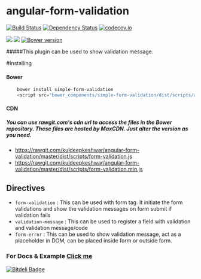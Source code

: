 # angular-form-validation
[![Build Status](https://travis-ci.org/kuldeepkeshwar/angular-form-validation.svg)](https://travis-ci.org/kuldeepkeshwar/angular-form-validation)
[![Dependency Status](https://gemnasium.com/kuldeepkeshwar/angular-form-validation.svg)](https://gemnasium.com/kuldeepkeshwar/angular-form-validation)
[![codecov.io](https://codecov.io/github/kuldeepkeshwar/angular-form-validation/coverage.svg?branch=master)](https://codecov.io/github/kuldeepkeshwar/angular-form-validation?branch=master)

<a href="https://codeclimate.com/github/kuldeepkeshwar/angular-form-validation"><img src="https://codeclimate.com/github/kuldeepkeshwar/angular-form-validation/badges/gpa.svg" /></a>
<a href="https://codeclimate.com/github/kuldeepkeshwar/angular-form-validation/coverage"><img src="https://codeclimate.com/github/kuldeepkeshwar/angular-form-validation/badges/coverage.svg" /></a>
[![Bower version](https://badge.fury.io/bo/simple-form-validation.svg)](https://badge.fury.io/bo/simple-form-validation)

#####This plugin can be used to show validation message.


#Installing
#### Bower
```javascript
    bower install simple-form-validation
    <script src="bower_components/simple-form-validation/dist/scripts/angular-form-validation.js"></script>
```
#### CDN

##### You can use rawgit.com's cdn url to access the files in the Bower repository. These files are hosted by MaxCDN. Just alter the version as you need.

* https://rawgit.com/kuldeepkeshwar/angular-form-validation/master/dist/scripts/form-validation.js
* https://rawgit.com/kuldeepkeshwar/angular-form-validation/master/dist/scripts/form-validation.min.js

## Directives
* `form-validation` : This can be used with form tag. It initiate the form validations and show the validation messages on form submit if validation fails
* `validation-message` : This can be used to register a field with validation and validation message/code
* `form-error` : This can be used to show validation message, act as a placeholder in DOM, can be placed inside form or outside form.

### For Docs & Example [Click me](http://kuldeepkeshwar.github.io/angular-form-validation)
[![Bitdeli Badge](https://d2weczhvl823v0.cloudfront.net/kuldeepkeshwar/angular-form-validation/trend.png)](https://bitdeli.com/free "Bitdeli Badge")
